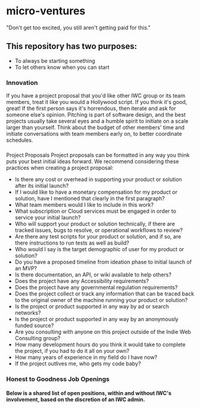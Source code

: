 # micro-ventures
"Don't get too excited, you still aren't getting paid for this."

## This repository has two purposes:
- To always be starting something 
- To let others know when you can start

### Innovation
If you have a project proposal that you'd like other IWC group or its team members, treat it like you would a Hollywood script. If you think it's good, great! If the first person says it's horrendous, then iterate and ask for someone else's opinion. Pitching is part of software design, and the best projects usually take several eyes and a humble spirit to initiate on a scale larger than yourself.  Think about the budget of other members' time and initiate conversations with team members early on, to better coordinate schedules.

### 
Project Proposals
Project proposals can be formatted in any way you think puts your best initial ideas forward.  We recommend considering these practices when creating a project proposal:
- Is there any cost or overhead in supporting your product or solution after its initial launch? 
- If I would like to have a monetary compensation for my product or solution, have I mentioned that clearly in the first paragraph?
- What team members would I like to include in this work?
- What subscription or Cloud services must be engaged in order to service your initial launch?
- Who will support your product or solution technically, if there are tracked issues, bugs to resolve, or operational workflows to review?
- Are there any test scripts for your product or solution, and if so, are there instructions to run tests as well as build?
- Who would I say is the target demographic of user for my product or solution?
- Do you have a proposed timeline from ideation phase to initial launch of an MVP?
- Is there documentation, an API, or wiki available to help others?
- Does the project have any Accessibility requirements?
- Does the project have any governmental regulation requirements?
- Does the project collect or track any information that can be traced back to the original owner of the machine running your product or solution?
- Is the project or product supported in any way by ad or search networks?
- Is the project or product supported in any way by an anonymously funded source?
- Are you consulting with anyone on this project outside of the Indie Web Consulting group?
- How many development hours do you think it would take to complete the project, if you had to do it all on your own?
- How many years of experience in my field do I have now?
- If the project outlives me, who gets my code baby?

### Honest to Goodness Job Openings
#### Below is a shared list of open positions, within and without IWC's involvement, based on the discretion of an IWC admin.  
